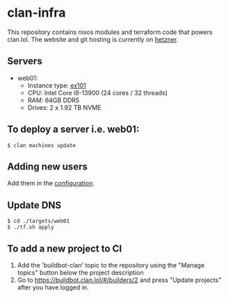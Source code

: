 # clan-infra

This repository contains nixos modules and terraform code that powers clan.lol.
The website and git hosting is currently on [hetzner](https://www.hetzner.com/).

## Servers

- web01:
  - Instance type:
    [ex101](https://www.hetzner.com/de/dedicated-rootserver/ex101)
  - CPU: Intel Core i9-13900 (24 cores / 32 threads)
  - RAM: 64GB DDR5
  - Drives: 2 x 1.92 TB NVME

## To deploy a server i.e. web01:

```
$ clan machines update
```

## Adding new users

Add them in the [configuration](modules/admins.nix).

## Update DNS

```
$ cd ./targets/web01
$ ./tf.sh apply
```

## To add a new project to CI

1. Add the 'buildbot-clan' topic to the repository using the "Manage topics"
   button below the project description
2. Go to https://buildbot.clan.lol/#/builders/2 and press "Update projects"
   after you have logged in.
